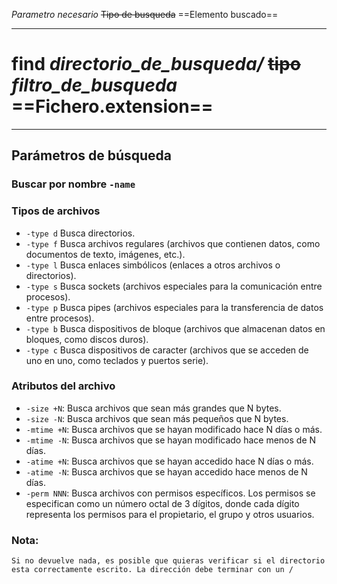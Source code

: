 *Parametro necesario*
~~Tipo de busqueda~~
==Elemento buscado==

---
# find *directorio_de_busqueda/* ~~tipo~~ *filtro_de_busqueda* ==Fichero.extension==
---
## Parámetros de búsqueda
### Buscar por nombre `-name`
### Tipos de archivos
- `-type d` Busca directorios.
- `-type f` Busca archivos regulares (archivos que contienen datos, como documentos de texto, imágenes, etc.).
- `-type l` Busca enlaces simbólicos (enlaces a otros archivos o directorios).
- `-type s`  Busca sockets (archivos especiales para la comunicación entre procesos).
- `-type p`  Busca pipes (archivos especiales para la transferencia de datos entre procesos).
- `-type b`  Busca dispositivos de bloque (archivos que almacenan datos en bloques, como discos duros).
- `-type c` Busca dispositivos de caracter (archivos que se acceden de uno en uno, como teclados y puertos serie).
### Atributos del archivo
- `-size +N`: Busca archivos que sean más grandes que N bytes.
- `-size -N`: Busca archivos que sean más pequeños que N bytes.
- `-mtime +N`: Busca archivos que se hayan modificado hace N días o más.
- `-mtime -N`: Busca archivos que se hayan modificado hace menos de N días.
- `-atime +N`: Busca archivos que se hayan accedido hace N días o más.
- `-atime -N`: Busca archivos que se hayan accedido hace menos de N días.
- `-perm NNN`: Busca archivos con permisos específicos. Los permisos se especifican como un número octal de 3 dígitos, donde cada dígito representa los permisos para el propietario, el grupo y otros usuarios.
### Nota:
`Si no devuelve nada, es posible que quieras verificar si el directorio esta correctamente escrito. La dirección debe terminar con un /`
